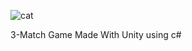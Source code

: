 ![cat](https://github.com/datasalih/Pet-Match/assets/75942108/afdb5ac7-a4b0-42fc-b6e2-3bab4128ff7b)

3-Match Game Made With Unity using c#
